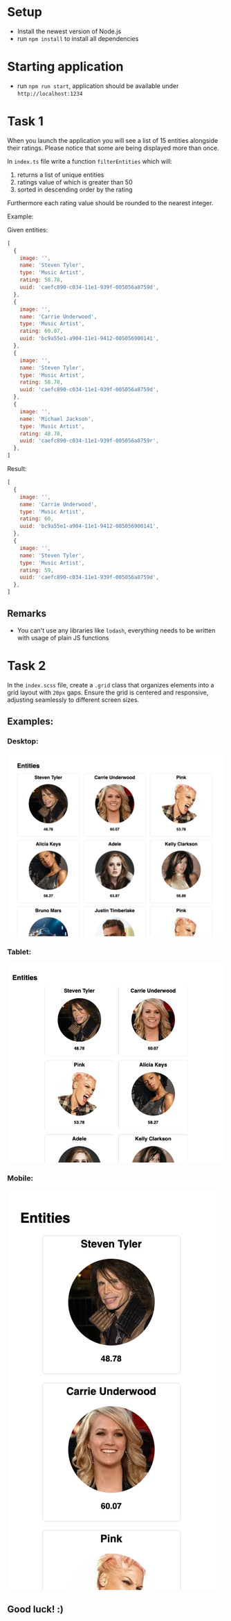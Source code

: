 # Setup
-  Install the newest version of Node.js
- run `npm install` to install all dependencies

# Starting application
- run `npm run start`, application should be available under `http://localhost:1234`


# Task 1
When you launch the application you will see a list of 15 entities alongside their ratings. Please notice that some are being displayed more than once.

In `index.ts` file write a function `filterEntities` which will:
1. returns a list of unique entities
2. ratings value of which is greater than 50
3. sorted in descending order by the rating

Furthermore each rating value should be rounded to the nearest integer. 

Example:

Given entities:

```js
[
  {
    image: '',
    name: 'Steven Tyler',
    type: 'Music Artist',
    rating: 58.78,
    uuid: 'caefc890-c034-11e1-939f-005056a8759d',
  },
  {
    image: '',
    name: 'Carrie Underwood',
    type: 'Music Artist',
    rating: 60.07,
    uuid: 'bc9a55e1-a904-11e1-9412-005056900141',
  },
  {
    image: '',
    name: 'Steven Tyler',
    type: 'Music Artist',
    rating: 58.78,
    uuid: 'caefc890-c034-11e1-939f-005056a8759d',
  },
  {
    image: '',
    name: 'Michael Jackson',
    type: 'Music Artist',
    rating: 48.78,
    uuid: 'caefc890-c034-11e1-939f-005056a8759r',
  },
]
```

Result:
```js
[
  {
    image: '',
    name: 'Carrie Underwood',
    type: 'Music Artist',
    rating: 60,
    uuid: 'bc9a55e1-a904-11e1-9412-005056900141',
  },
  {
    image: '',
    name: 'Steven Tyler',
    type: 'Music Artist',
    rating: 59,
    uuid: 'caefc890-c034-11e1-939f-005056a8759d',
  },
]
```

## Remarks
- You can't use any libraries like `lodash`, everything needs to be written with usage of plain JS functions

# Task 2
In the `index.scss` file, create a `.grid` class that organizes elements into a grid layout with `20px` gaps. Ensure the grid is centered and responsive, adjusting seamlessly to different screen sizes.
 
## Examples:

### Desktop:
![localImage](./grid-desktop.png)

### Tablet:
![localImage](./grid-tablet.png)

### Mobile:

![localImage](./grid-mobile.png)


## Good luck! :)
